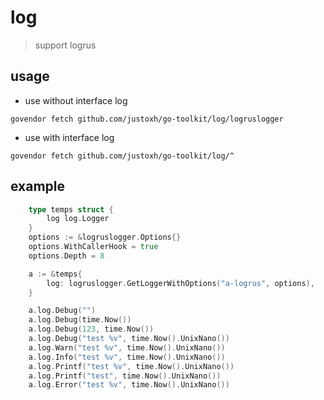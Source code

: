 # log

> support logrus

## usage

- use without interface log

`govendor fetch github.com/justoxh/go-toolkit/log/logruslogger`

- use with interface log

`govendor fetch github.com/justoxh/go-toolkit/log/^`

## example

```go
    type temps struct {
		log log.Logger
	}
	options := &logruslogger.Options{}
	options.WithCallerHook = true
	options.Depth = 8

	a := &temps{
		log: logruslogger.GetLoggerWithOptions("a-logrus", options),
	}

	a.log.Debug("")
	a.log.Debug(time.Now())
	a.log.Debug(123, time.Now())
	a.log.Debug("test %v", time.Now().UnixNano())
	a.log.Warn("test %v", time.Now().UnixNano())
	a.log.Info("test %v", time.Now().UnixNano())
	a.log.Printf("test %v", time.Now().UnixNano())
	a.log.Printf("test", time.Now().UnixNano())
	a.log.Error("test %v", time.Now().UnixNano())
```